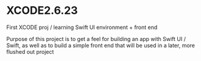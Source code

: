# XCODE2.6.23
First XCODE proj / learning Swift UI environment + front end  

Purpose of this project is to get a feel for building an app with Swift UI / Swift, as well as to build a simple front end that will be used in a later, more flushed out project 
